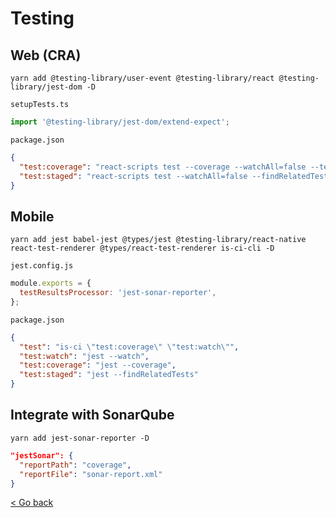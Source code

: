 # Testing

## Web (CRA)

```
yarn add @testing-library/user-event @testing-library/react @testing-library/jest-dom -D
```

`setupTests.ts`

```javascript
import '@testing-library/jest-dom/extend-expect';
```

`package.json`

```json
{
  "test:coverage": "react-scripts test --coverage --watchAll=false --testResultsProcessor jest-sonar-reporter",
  "test:staged": "react-scripts test --watchAll=false --findRelatedTests"
}
```

## Mobile

```
yarn add jest babel-jest @types/jest @testing-library/react-native react-test-renderer @types/react-test-renderer is-ci-cli -D
```

`jest.config.js`

```javascript
module.exports = {
  testResultsProcessor: 'jest-sonar-reporter',
};
```

`package.json`

```json
{
  "test": "is-ci \"test:coverage\" \"test:watch\"",
  "test:watch": "jest --watch",
  "test:coverage": "jest --coverage",
  "test:staged": "jest --findRelatedTests"
}
```

<!-- TODO config -->

## Integrate with SonarQube

```
yarn add jest-sonar-reporter -D
```

```json
"jestSonar": {
  "reportPath": "coverage",
  "reportFile": "sonar-report.xml"
}
```

[< Go back](https://nodis-com-br.github.io/math/)
